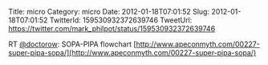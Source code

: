 Title: micro
Category: micro
Date: 2012-01-18T07:01:52
Slug: 2012-01-18T07:01:52
TwitterId: 159530932372639746
TweetUrl: https://twitter.com/mark_philpot/status/159530932372639746

RT [@doctorow](https://twitter.com/doctorow): SOPA-PIPA flowchart [http://www.apeconmyth.com/00227-super-pipa-sopa/](http://www.apeconmyth.com/00227-super-pipa-sopa/)